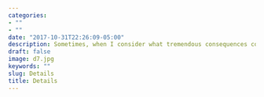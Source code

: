 ```yaml
---
categories:
- ""
- ""
date: "2017-10-31T22:26:09-05:00"
description: Sometimes, when I consider what tremendous consequences come from small things, I am tempted to think…there are no small things. — Barton
draft: false
image: d7.jpg
keywords: ""
slug: Details
title: Details
---
```


